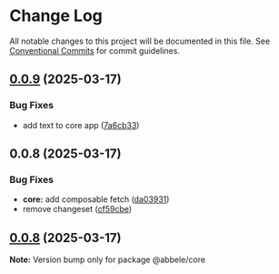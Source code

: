 # Change Log

All notable changes to this project will be documented in this file.
See [Conventional Commits](https://conventionalcommits.org) for commit guidelines.

## [0.0.9](https://github.com/abbele/monorepo/compare/@abbele/core@0.0.4...@abbele/core@0.0.9) (2025-03-17)

### Bug Fixes

- add text to core app ([7a6cb33](https://github.com/abbele/monorepo/commit/7a6cb33240e8787285cd278af96b4f67b07d5bdc))

## 0.0.8 (2025-03-17)

### Bug Fixes

- **core:** add composable fetch ([da03931](https://github.com/abbele/monorepo/commit/da039313c2361fc31a63f9aac00cb9aec63ab7ec))
- remove changeset ([cf59cbe](https://github.com/abbele/monorepo/commit/cf59cbe88911a0a6d9264eccb1518b9c449a167f))

## [0.0.8](https://github.com/abbele/monorepo/compare/v0.0.7...v0.0.8) (2025-03-17)

**Note:** Version bump only for package @abbele/core
